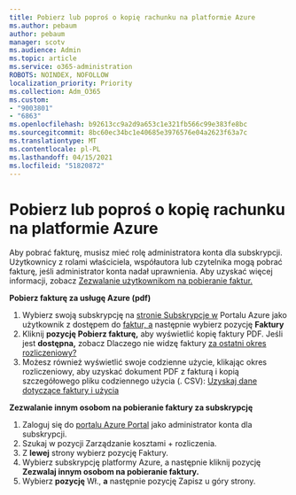 ```yaml
---
title: Pobierz lub poproś o kopię rachunku na platformie Azure
ms.author: pebaum
author: pebaum
manager: scotv
ms.audience: Admin
ms.topic: article
ms.service: o365-administration
ROBOTS: NOINDEX, NOFOLLOW
localization_priority: Priority
ms.collection: Adm_O365
ms.custom:
- "9003801"
- "6863"
ms.openlocfilehash: b92613cc9a2d9a653c1e321fb566c99e383fe8bc
ms.sourcegitcommit: 8bc60ec34bc1e40685e3976576e04a2623f63a7c
ms.translationtype: MT
ms.contentlocale: pl-PL
ms.lasthandoff: 04/15/2021
ms.locfileid: "51820872"
---
```

# <a name="download-or-request-a-copy-of-my-bill-in-azure"></a>Pobierz lub poproś o kopię rachunku na platformie Azure

Aby pobrać fakturę, musisz mieć rolę administratora konta dla subskrypcji. Użytkownicy z rolami właściciela, współautora lub czytelnika mogą pobrać fakturę, jeśli administrator konta nadał uprawnienia. Aby uzyskać więcej informacji, zobacz [Zezwalanie użytkownikom na pobieranie faktur.](https://docs.microsoft.com/azure/cost-management-billing/manage/manage-billing-access#opt-in)

**Pobierz fakturę za usługę Azure (pdf)**

1. Wybierz swoją subskrypcję na [stronie Subskrypcje w](https://portal.azure.com/#blade/Microsoft_Azure_Billing/SubscriptionsBlade) Portalu Azure jako użytkownik z dostępem do [faktur, a](https://docs.microsoft.com/azure/cost-management-billing/manage/manage-billing-access?WT.mc_id=Portal-Microsoft_Azure_Support) następnie wybierz pozycję **Faktury**
2. Kliknij **pozycję Pobierz fakturę,** aby wyświetlić kopię faktury PDF. Jeśli jest **dostępna,** zobacz Dlaczego nie widzę faktury [za ostatni okres rozliczeniowy?](https://docs.microsoft.com/azure/cost-management-billing/manage/download-azure-invoice-daily-usage-date?WT.mc_id=Portal-Microsoft_Azure_Support#noinvoice)
3. Możesz również wyświetlić swoje codzienne użycie, klikając okres rozliczeniowy, aby uzyskać dokument PDF z fakturą i kopią szczegółowego pliku codziennego użycia (. CSV): [Uzyskaj dane dotyczące faktury i użycia](https://docs.microsoft.com/azure/cost-management-billing/manage/download-azure-invoice-daily-usage-date?WT.mc_id=Portal-Microsoft_Azure_Support)  

**Zezwalanie innym osobom na pobieranie faktury za subskrypcję**

1. Zaloguj się do [portalu Azure Portal](https://portal.azure.com/) jako administrator konta dla subskrypcji.
2. Szukaj w pozycji Zarządzanie kosztami + rozliczenia.
3. Z **lewej** strony wybierz pozycję Faktury.
4. Wybierz subskrypcję platformy Azure, a następnie kliknij pozycję **Zezwalaj innym osobom na pobieranie faktury.**
5. Wybierz **pozycję** Wł., **a** następnie pozycję Zapisz u góry strony.
